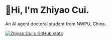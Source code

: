 <h1>👾Hi, I'm Zhiyao Cui. </h1>
<p>An AI agent doctoral student from NWPU, China.</p>

[![Zhiyao Cui's GitHub stats](https://github-readme-stats.vercel.app/api?username=sxswz213&count_private=true&show_icons=true)](https://github.com/anuraghazra/github-readme-stats)

